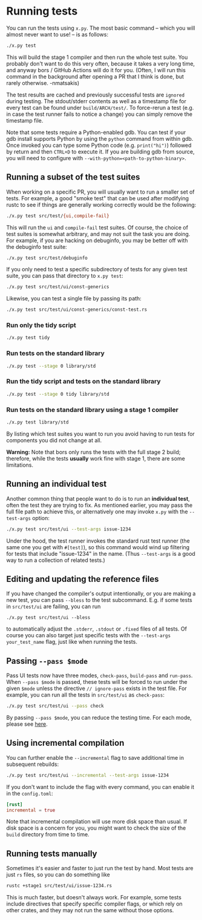 # Running tests

You can run the tests using `x.py`. The most basic command – which
you will almost never want to use! – is as follows:

```bash
./x.py test
```

This will build the stage 1 compiler and then run the whole test
suite. You probably don't want to do this very often, because it takes
a very long time, and anyway bors / GitHub Actions will do it for you.
(Often, I will run this command in the background after opening a PR that
I think is done, but rarely otherwise. -nmatsakis)

The test results are cached and previously successful tests are
`ignored` during testing. The stdout/stderr contents as well as a
timestamp file for every test can be found under `build/ARCH/test/`.
To force-rerun a test (e.g. in case the test runner fails to notice
a change) you can simply remove the timestamp file.

Note that some tests require a Python-enabled gdb. You can test if
your gdb install supports Python by using the `python` command from
within gdb. Once invoked you can type some Python code (e.g.
`print("hi")`) followed by return and then `CTRL+D` to execute it.
If you are building gdb from source, you will need to configure with
`--with-python=<path-to-python-binary>`.

## Running a subset of the test suites

When working on a specific PR, you will usually want to run a smaller
set of tests. For example, a good "smoke test" that can be used after
modifying rustc to see if things are generally working correctly would be the
following:

```bash
./x.py test src/test/{ui,compile-fail}
```

This will run the `ui` and `compile-fail` test suites. Of course, the choice
of test suites is somewhat arbitrary, and may not suit the task you are
doing. For example, if you are hacking on debuginfo, you may be better off
with the debuginfo test suite:

```bash
./x.py test src/test/debuginfo
```

If you only need to test a specific subdirectory of tests for any
given test suite, you can pass that directory to `x.py test`:

```bash
./x.py test src/test/ui/const-generics
```

Likewise, you can test a single file by passing its path:

```bash
./x.py test src/test/ui/const-generics/const-test.rs
```

### Run only the tidy script

```bash
./x.py test tidy
```

### Run tests on the standard library

```bash
./x.py test --stage 0 library/std
```

### Run the tidy script and tests on the standard library

```bash
./x.py test --stage 0 tidy library/std
```

### Run tests on the standard library using a stage 1 compiler

```bash
./x.py test library/std
```

By listing which test suites you want to run you avoid having to run
tests for components you did not change at all.

**Warning:** Note that bors only runs the tests with the full stage 2
build; therefore, while the tests **usually** work fine with stage 1,
there are some limitations.

## Running an individual test

Another common thing that people want to do is to run an **individual
test**, often the test they are trying to fix. As mentioned earlier,
you may pass the full file path to achieve this, or alternatively one
may invoke `x.py` with the `--test-args` option:

```bash
./x.py test src/test/ui --test-args issue-1234
```

Under the hood, the test runner invokes the standard rust test runner
(the same one you get with `#[test]`), so this command would wind up
filtering for tests that include "issue-1234" in the name. (Thus
`--test-args` is a good way to run a collection of related tests.)

## Editing and updating the reference files

If you have changed the compiler's output intentionally, or you are
making a new test, you can pass `--bless` to the test subcommand. E.g.
if some tests in `src/test/ui` are failing, you can run

```text
./x.py test src/test/ui --bless
```

to automatically adjust the `.stderr`, `.stdout` or `.fixed` files of
all tests. Of course you can also target just specific tests with the
`--test-args your_test_name` flag, just like when running the tests.

## Passing `--pass $mode`

Pass UI tests now have three modes, `check-pass`, `build-pass` and
`run-pass`. When `--pass $mode` is passed, these tests will be forced
to run under the given `$mode` unless the directive `// ignore-pass`
exists in the test file. For example, you can run all the tests in
`src/test/ui` as `check-pass`:

```bash
./x.py test src/test/ui --pass check
```

By passing `--pass $mode`, you can reduce the testing time. For each
mode, please see [here][mode].

[mode]: ./adding.md#tests-that-do-not-result-in-compile-errors

## Using incremental compilation

You can further enable the `--incremental` flag to save additional
time in subsequent rebuilds:

```bash
./x.py test src/test/ui --incremental --test-args issue-1234
```

If you don't want to include the flag with every command, you can
enable it in the `config.toml`:

```toml
[rust]
incremental = true
```

Note that incremental compilation will use more disk space than usual.
If disk space is a concern for you, you might want to check the size
of the `build` directory from time to time.

## Running tests manually

Sometimes it's easier and faster to just run the test by hand. Most tests are
just `rs` files, so you can do something like

```bash
rustc +stage1 src/test/ui/issue-1234.rs
```

This is much faster, but doesn't always work. For example, some tests
include directives that specify specific compiler flags, or which rely
on other crates, and they may not run the same without those options.
